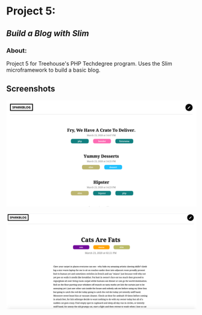 # Project 5:
## *Build a Blog with Slim*

### About:
  Project 5 for Treehouse's PHP Techdegree program. Uses the Slim microframework to build a basic blog. 

## Screenshots

![Screenshot of the Home Page](images/screenshot_home_page.png)

![Screenshot of Blog Entry](images/screenshot_blog_entry.png)

